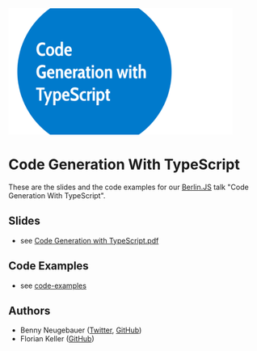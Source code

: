 <img src="images/header.svg" height="250px" />

# Code Generation With TypeScript

These are the slides and the code examples for our [Berlin.JS](https://berlinjs.org) talk "Code Generation With TypeScript".

## Slides

- see [Code Generation with TypeScript.pdf](./slides/Code%20Generation%20with%20TypeScript.pdf)

## Code Examples

- see [code-examples](./code-examples)

## Authors

- Benny Neugebauer ([Twitter](https://twitter.com/bennycode), [GitHub](https://github.com/bennycode))
- Florian Keller ([GitHub](https://github.com/ffflorian))
